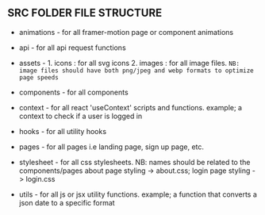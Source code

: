 ## SRC FOLDER FILE STRUCTURE

* animations - for all framer-motion page or component animations
* api - for all api request functions
* assets -  1. icons : for all svg icons 
            2. images : for all image files.
          ` NB: image files should have both png/jpeg and webp formats to optimize page speeds `

* components - for all components
* context - for all react 'useContext' scripts and functions. example; a context to check if a user is logged in
* hooks - for all utility hooks 
* pages - for all pages i.e landing page, sign up page, etc.
* stylesheet -  for all css stylesheets. NB: names should be related to the components/pages
                about page styling -> about.css; login page styling -> login.css

* utils - for all js or jsx utility functions. example; a function that converts a json date to a specific format